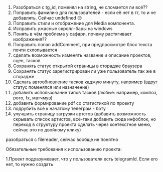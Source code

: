 1. Разобраться с tg_id, поменял на string, не сломается ли всё??
2. Поправить фамилию для пользователей - если её нет в тг, то и не добавлять. Сейчас undefined 😔
3. Поправить стили и отображение для Media компонента.
4. Исправить ужасные скролл-бары на windows
5. Понять в чём проблема у сафари, почему растягивает изображения??
6. Поправить попап addComment, при предпросмотре блок текста почти схлопывается
7. cделать возможность изменять название и описание проектов, сцен, тасков
8. Сохранять статус открытой страницы в сторадже браузера
9. Сохранять статус зарегистрирован ли уже пользователь так же в сторадже
10. Сделать автообновление тасков каджую минуту, например (вдруг статус поменялся или назначение)
11. добавить использование типов тасков (любые: например, композ, рото, fx, матчмув)
12. добавить формирование pdf со статистикой по проекту
13. подрубить всё к начатому телеграм - боту
14. улучшить страницу загрузки артстов (добавить возможность скрывать список артистов, всё-таки добавить сюда инфоблок, но переход в структуру проекта сделать через контекстное меню, сейчас это по двойному клику)

разобраться с filereader, сейчас вообще не понятно

Обязательные требования к использованию проекта:

1.Проект подразумевает, что у пользователя есть telegramId. Если его нет, то нужно создать
